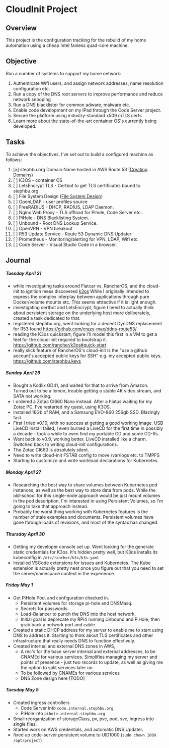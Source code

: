 # CloudInit Project

## Overview
This project is the configuration tracking for the rebuild of my home automation using a cheap Intel fanless quad-core machine.




## Objective

Run a number of systems to support my home network:
1) Authenticate Wifi users, and assign network addresses, name resolution configuration etc. 
2) Run a copy of the DNS root servers to improve performance and reduce network snooping
3) Run a DNS blacklister for common adware, malware etc.
4) Enable code development on my IPad through the Code Server project.
5) Secure the platform using industry-standard x509 mTLS certs
6) Learn more about the state-of-the-art container OS's currently being developed.

## Tasks

To achieve the objectives, I've set out to build a configured machine as follows:
1. [x] stephbu.org Domain Name hosted in AWS Route 53 ([Creating Domains](CreatingDomains.md))
2. [ ] K3OS - container OS
3. [ ] LetsEncrypt TLS - Certbot to get TLS certificates bound to stephbu.org
3. [ ] File System Design ([File System Design](FileSystemDesign.md)) 
4. [ ] OpenLDAP - user profiles source
5. [ ] FreeRADIUS - DHCP, RADIUS, LDAP Daemon.
6. [ ] Nginx Web Proxy - TLS offload for Pihole, Code Server etc.
7. [ ] PiHole - DNS Blacklisting System.
8. [ ] Unbound - Root DNS Lookup Service.
9. [ ] OpenVPN - VPN breakout
10. [ ] R53 Update Service - Route 53 Dynamic DNS Updater
11. [ ] Prometheus - Monitoring/alerting for VPN, LDAP, Wifi etc.
12. [ ] Code Server - Visual Studio Code in a browser.



## Journal

##### Tuesday April 21
- while investigating tasks around Flatcar vs. RancherOS, and the cloud-init to ignition mess discovered [k3os](https://k3os.io)  While I originally intended to express the complex interplay between applications through pure Docker/volume mounts etc. This seems attractive if it is light enough.
- investigating certbot and LetsEncrypt, figure I need to actually think about persistent storage on the underlying host more deliberately, created a task dedicated to that.
- registered stephbu.org, went looking for a decent DynDNS replacement for R53 found https://github.com/crazy-max/ddns-route53/
- reading the K3os quickstart, figure I'll model this first in a VM to get a feel for the cloud-init required to bootstrap it.  https://github.com/rancher/k3os#quick-start
- really slick feature of RancherOS's cloud-init is the "use a github account's accepted public keys for SSH" e.g. my accepted public keys.  https://github.com/stephbu.keys

##### Sunday April 26
- Bought a Kodlix GD41, and waited for that to arrive from Amazon.  Turned out to be a lemon, trouble getting a stable 4K video stream, and SATA not working.  
- I ordered a Zotac CI660 Nano instead.  After a hiatus waiting for my Zotac PC.  I've restarted my quest, using K3OS.
- Installed 16Gb of RAM, and a Samsung EVO-860 256gb SSD.  Blazingly fast.  
- First I tried v0.10, with no success at getting a good working image.  USB LiveCD Install failed, I even burned a LiveCD for the first time in possibly a decade - took a while to even find my portable CD and some CD-Rs.
- Went back to v0.9, working better. LiveCD installed like a charm.  Switched back to writing cloud-init configurations.
- The Zotac CI660 is absolutely silent.
- Need to write cloud-init FSTAB config to move /var/logs etc. to TMPFS
- Starting to customize and write workload declarations for Kubernetes.

##### Monday April 27
- Researching the best way to share volumes between Kubernetes pod instances, as well as the best way to store data from pods.  While the old-school for this single-node approach would be just mount volumes in the pod description, I'm interested in using Persistent Volumes, so I'm going to take that approach instead.
- Probably the worst thing working with Kubernetes features is the number of stale examples and documents. Persistent volumes have gone through loads of revisions, and most of the syntax has changed.

##### Thursday April 30
- Getting my developer console set up.  Went looking for the generate static credentials for K3os.  It's hidden pretty well, but K3os installs its kubeconfig in ```/etc/rancher/k3s/k3s.yaml```
- Installed VSCode extensions for issues and Kubernetes.  The Kube extension is actually pretty neat once you figure out that you need to set the server/namespace context in the experience.

##### Friday May 1
- Got PiHole Pod, and configuration checked in.  
    - Persistent volumes for storage pi-hole and DNSMasq. 
    - Secrets for passwords.
    - Load-Balancer to punch the DNS into the host network.
    - Initial goal is deprecate my RPi4 running Unbound and PiHole, then grab back a network port and cable.
- Created a static DHCP address for my server to enable me to start using DNS to address it.  Starting to think about TLS certificates and other infrastructure that really needs DNS to function effectively.
- Created internal and external DNS zones in AWS, 
    - A rec's for the base server internal and external addresses, to be CNAMEd for various services.  Simplifies managing my server and points of presence - just two records to update, as well as giving me the option to split services later on.
    - To be followed by CNAMEs for various services
    - DNS Zone design here [TODO]

##### Tuesday May 5
- Created ingress controllers 
    - Code Server into ```code.internal.stephbu.org```
    - PiHole into  ```pihole.internal.stephbu.org```
- Small reorganization of storageClass, pv, pvc, pod, svc, ingress into single files.
- Started work on AWS credentials, and automatic DNS Updater.
- fixed up code-server persistent volume to UID1000 (```sudo chown 1000 /opt/project```)